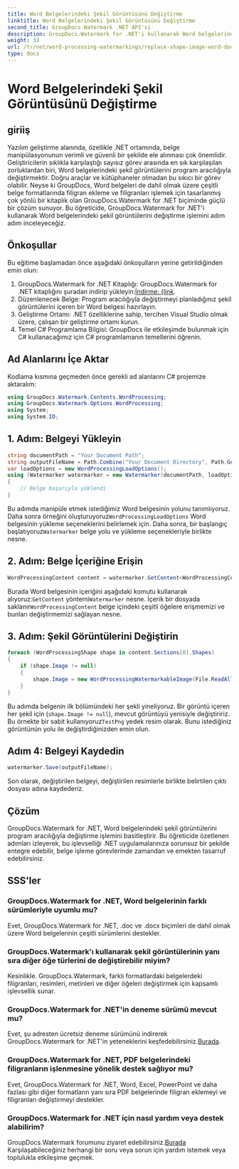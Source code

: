 ```yaml
---
title: Word Belgelerindeki Şekil Görüntüsünü Değiştirme
linktitle: Word Belgelerindeki Şekil Görüntüsünü Değiştirme
second_title: GroupDocs.Watermark .NET API'si
description: GroupDocs.Watermark for .NET'i kullanarak Word belgelerindeki şekil görüntülerini programlı olarak nasıl değiştireceğinizi öğrenin. Belge işleme görevlerini zahmetsizce basitleştirin.
weight: 33
url: /tr/net/word-processing-watermarkings/replace-shape-image-word-docs/
type: docs
---
```

# Word Belgelerindeki Şekil Görüntüsünü Değiştirme

## giriiş
Yazılım geliştirme alanında, özellikle .NET ortamında, belge manipülasyonunun verimli ve güvenli bir şekilde ele alınması çok önemlidir. Geliştiricilerin sıklıkla karşılaştığı sayısız görev arasında en sık karşılaşılan zorluklardan biri, Word belgelerindeki şekil görüntülerini program aracılığıyla değiştirmektir. Doğru araçlar ve kütüphaneler olmadan bu sıkıcı bir görev olabilir.
Neyse ki GroupDocs, Word belgeleri de dahil olmak üzere çeşitli belge formatlarında filigran ekleme ve filigranları işlemek için tasarlanmış çok yönlü bir kitaplık olan GroupDocs.Watermark for .NET biçiminde güçlü bir çözüm sunuyor. Bu öğreticide, GroupDocs.Watermark for .NET'i kullanarak Word belgelerindeki şekil görüntülerini değiştirme işlemini adım adım inceleyeceğiz.
## Önkoşullar
Bu eğitime başlamadan önce aşağıdaki önkoşulların yerine getirildiğinden emin olun:
1.  GroupDocs.Watermark for .NET Kitaplığı: GroupDocs.Watermark for .NET kitaplığını şuradan indirip yükleyin:[İndirme: {link](https://releases.groupdocs.com/Watermark/net/).
2. Düzenlenecek Belge: Program aracılığıyla değiştirmeyi planladığınız şekil görüntülerini içeren bir Word belgesi hazırlayın.
3. Geliştirme Ortamı: .NET özelliklerine sahip, tercihen Visual Studio olmak üzere, çalışan bir geliştirme ortamı kurun.
4. Temel C# Programlama Bilgisi: GroupDocs ile etkileşimde bulunmak için C# kullanacağımız için C# programlamanın temellerini öğrenin.
## Ad Alanlarını İçe Aktar
Kodlama kısmına geçmeden önce gerekli ad alanlarını C# projemize aktaralım:
```csharp
using GroupDocs.Watermark.Contents.WordProcessing;
using GroupDocs.Watermark.Options.WordProcessing;
using System;
using System.IO;
```
## 1. Adım: Belgeyi Yükleyin
```csharp
string documentPath = "Your Document Path";
string outputFileName = Path.Combine("Your Document Directory", Path.GetFileName(documentPath));
var loadOptions = new WordProcessingLoadOptions();
using (Watermarker watermarker = new Watermarker(documentPath, loadOptions))
{
    // Belge başarıyla yüklendi
}
```
 Bu adımda manipüle etmek istediğimiz Word belgesinin yolunu tanımlıyoruz. Daha sonra örneğini oluşturuyoruz`WordProcessingLoadOptions` Word belgesinin yükleme seçeneklerini belirlemek için. Daha sonra, bir başlangıç başlatıyoruz`Watermarker` belge yolu ve yükleme seçenekleriyle birlikte nesne.
## 2. Adım: Belge İçeriğine Erişin
```csharp
WordProcessingContent content = watermarker.GetContent<WordProcessingContent>();
```
 Burada Word belgesinin içeriğini aşağıdaki komutu kullanarak alıyoruz:`GetContent` yöntemi`Watermarker` nesne. İçerik bir dosyada saklanır`WordProcessingContent` belge içindeki çeşitli öğelere erişmemizi ve bunları değiştirmemizi sağlayan nesne.
## 3. Adım: Şekil Görüntülerini Değiştirin
```csharp
foreach (WordProcessingShape shape in content.Sections[0].Shapes)
{
    if (shape.Image != null)
    {
        shape.Image = new WordProcessingWatermarkableImage(File.ReadAllBytes(Constants.TestPng));
    }
}
```
Bu adımda belgenin ilk bölümündeki her şekli yineliyoruz. Bir görüntü içeren her şekil için (`shape.Image != null`), mevcut görüntüyü yenisiyle değiştiririz. Bu örnekte bir sabit kullanıyoruz`TestPng` yedek resim olarak. Bunu istediğiniz görüntünün yolu ile değiştirdiğinizden emin olun.
## Adım 4: Belgeyi Kaydedin
```csharp
watermarker.Save(outputFileName);
```
Son olarak, değiştirilen belgeyi, değiştirilen resimlerle birlikte belirtilen çıktı dosyası adına kaydederiz.

## Çözüm
GroupDocs.Watermark for .NET, Word belgelerindeki şekil görüntülerini program aracılığıyla değiştirme işlemini basitleştirir. Bu öğreticide özetlenen adımları izleyerek, bu işlevselliği .NET uygulamalarınıza sorunsuz bir şekilde entegre edebilir, belge işleme görevlerinde zamandan ve emekten tasarruf edebilirsiniz.
## SSS'ler
### GroupDocs.Watermark for .NET, Word belgelerinin farklı sürümleriyle uyumlu mu?
Evet, GroupDocs.Watermark for .NET, .doc ve .docx biçimleri de dahil olmak üzere Word belgelerinin çeşitli sürümlerini destekler.
### GroupDocs.Watermark'ı kullanarak şekil görüntülerinin yanı sıra diğer öğe türlerini de değiştirebilir miyim?
Kesinlikle. GroupDocs.Watermark, farklı formatlardaki belgelerdeki filigranları, resimleri, metinleri ve diğer öğeleri değiştirmek için kapsamlı işlevsellik sunar.
### GroupDocs.Watermark for .NET'in deneme sürümü mevcut mu?
 Evet, şu adresten ücretsiz deneme sürümünü indirerek GroupDocs.Watermark for .NET'in yeteneklerini keşfedebilirsiniz.[Burada](https://releases.groupdocs.com/).
### GroupDocs.Watermark for .NET, PDF belgelerindeki filigranların işlenmesine yönelik destek sağlıyor mu?
Evet, GroupDocs.Watermark for .NET, Word, Excel, PowerPoint ve daha fazlası gibi diğer formatların yanı sıra PDF belgelerinde filigran eklemeyi ve filigranları değiştirmeyi destekler.
### GroupDocs.Watermark for .NET için nasıl yardım veya destek alabilirim?
 GroupDocs.Watermark forumunu ziyaret edebilirsiniz.[Burada](https://forum.groupdocs.com/c/watermark/19) Karşılaşabileceğiniz herhangi bir soru veya sorun için yardım istemek veya toplulukla etkileşime geçmek.